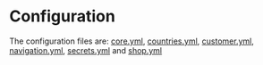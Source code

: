# Configuration

The configuration files are:
[core.yml](./core.yml.md),
[countries.yml](./countries.yml.md),
[customer.yml](./customer.yml.md),
[navigation.yml](./navigation.yml.md),
[secrets.yml](./secrets.yml.md) and
[shop.yml](./shop.yml.md)
